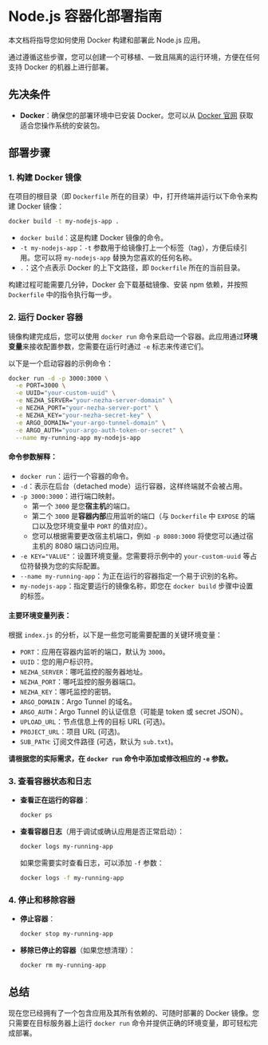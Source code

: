 # Node.js 容器化部署指南

本文档将指导您如何使用 Docker 构建和部署此 Node.js 应用。

通过遵循这些步骤，您可以创建一个可移植、一致且隔离的运行环境，方便在任何支持 Docker 的机器上进行部署。

## 先决条件

-   **Docker**：确保您的部署环境中已安装 Docker。您可以从 [Docker 官网](https://www.docker.com/get-started) 获取适合您操作系统的安装包。

## 部署步骤

### 1. 构建 Docker 镜像

在项目的根目录（即 `Dockerfile` 所在的目录）中，打开终端并运行以下命令来构建 Docker 镜像：

```bash
docker build -t my-nodejs-app .
```

-   `docker build`：这是构建 Docker 镜像的命令。
-   `-t my-nodejs-app`：`-t` 参数用于给镜像打上一个标签（tag），方便后续引用。您可以将 `my-nodejs-app` 替换为您喜欢的任何名称。
-   `.`：这个点表示 Docker 的上下文路径，即 `Dockerfile` 所在的当前目录。

构建过程可能需要几分钟，Docker 会下载基础镜像、安装 npm 依赖，并按照 `Dockerfile` 中的指令执行每一步。

### 2. 运行 Docker 容器

镜像构建完成后，您可以使用 `docker run` 命令来启动一个容器。此应用通过**环境变量**来接收配置参数，您需要在运行时通过 `-e` 标志来传递它们。

以下是一个启动容器的示例命令：

```bash
docker run -d -p 3000:3000 \
  -e PORT=3000 \
  -e UUID="your-custom-uuid" \
  -e NEZHA_SERVER="your-nezha-server-domain" \
  -e NEZHA_PORT="your-nezha-server-port" \
  -e NEZHA_KEY="your-nezha-secret-key" \
  -e ARGO_DOMAIN="your-argo-tunnel-domain" \
  -e ARGO_AUTH="your-argo-auth-token-or-secret" \
  --name my-running-app my-nodejs-app
```

#### 命令参数解释：

-   `docker run`：运行一个容器的命令。
-   `-d`：表示在后台（detached mode）运行容器，这样终端就不会被占用。
-   `-p 3000:3000`：进行端口映射。
    -   第一个 `3000` 是您**宿主机**的端口。
    -   第二个 `3000` 是**容器内部**应用监听的端口（与 `Dockerfile` 中 `EXPOSE` 的端口以及您环境变量中 `PORT` 的值对应）。
    -   您可以根据需要更改宿主机端口，例如 `-p 8080:3000` 将使您可以通过宿主机的 8080 端口访问应用。
-   `-e KEY="VALUE"`：设置环境变量。您需要将示例中的 `your-custom-uuid` 等占位符替换为您的实际配置。
-   `--name my-running-app`：为正在运行的容器指定一个易于识别的名称。
-   `my-nodejs-app`：指定要运行的镜像名称，即您在 `docker build` 步骤中设置的标签。

#### 主要环境变量列表：

根据 `index.js` 的分析，以下是一些您可能需要配置的关键环境变量：

-   `PORT`：应用在容器内监听的端口，默认为 `3000`。
-   `UUID`：您的用户标识符。
-   `NEZHA_SERVER`：哪吒监控的服务器地址。
-   `NEZHA_PORT`：哪吒监控的服务器端口。
-   `NEZHA_KEY`：哪吒监控的密钥。
-   `ARGO_DOMAIN`：Argo Tunnel 的域名。
-   `ARGO_AUTH`：Argo Tunnel 的认证信息（可能是 token 或 secret JSON）。
-   `UPLOAD_URL`：节点信息上传的目标 URL (可选)。
-   `PROJECT_URL`：项目 URL (可选)。
-   `SUB_PATH`: 订阅文件路径 (可选，默认为 `sub.txt`)。

**请根据您的实际需求，在 `docker run` 命令中添加或修改相应的 `-e` 参数。**

### 3. 查看容器状态和日志

-   **查看正在运行的容器**：
    ```bash
    docker ps
    ```
-   **查看容器日志**（用于调试或确认应用是否正常启动）：
    ```bash
    docker logs my-running-app
    ```
    如果您需要实时查看日志，可以添加 `-f` 参数：
    ```bash
    docker logs -f my-running-app
    ```

### 4. 停止和移除容器

-   **停止容器**：
    ```bash
    docker stop my-running-app
    ```
-   **移除已停止的容器**（如果您想清理）：
    ```bash
    docker rm my-running-app
    ```

## 总结

现在您已经拥有了一个包含应用及其所有依赖的、可随时部署的 Docker 镜像。您只需要在目标服务器上运行 `docker run` 命令并提供正确的环境变量，即可轻松完成部署。
